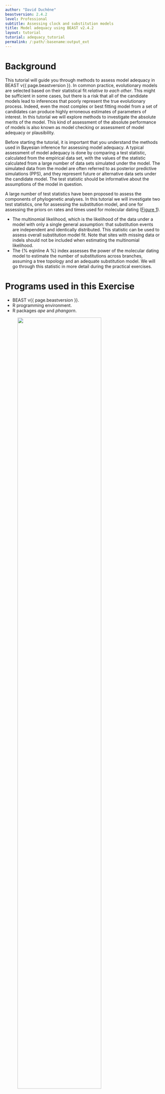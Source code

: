 ```yaml
---
author: "David Duchêne"
beastversion: 2.4.2
level: Professional
subtitle: Assessing clock and substitution models
title: Model adequacy using BEAST v2.4.2
layout: tutorial
tutorial: adequacy_tutorial
permalink: /:path/:basename:output_ext
---
```


# Background

This tutorial will guide you through methods to assess model adequacy in BEAST v{{ page.beastversion }}. In common practice, evolutionary models are selected based on their statistical fit *relative to each other*. This might be sufficient in some cases, but there is a risk that all of the candidate models lead to inferences that poorly represent the true evolutionary process. Indeed, even the most complex or best fitting model from a set of candidates can produce highly erroneous estimates of parameters of interest. In this tutorial we will explore methods to investigate the absolute merits of the model. This kind of assessment of the absolute performance of models is also known as model checking or assessment of model adequacy or plausibility.

Before starting the tutorial, it is important that you understand the methods used in Bayesian inference for assessing model adequacy. A typical assessment of model adequacy is done by comparing a test statistic, calculated from the empirical data set, with the values of the statistic calculated from a large number of data sets simulated under the model. The simulated data from the model are often referred to as posterior predictive simulations (PPS), and they represent future or alternative data sets under the candidate model. The test statistic should be informative about the assumptions of the model in question.

A large number of test statistics have been proposed to assess the components of phylogenetic analyses. In this tutorial we will investigate two test statistics, one for assessing the substitution model, and one for assessing the priors on rates and times used for molecular dating ([Figure 1](#fig:example1)). 



- The multinomial likelihood, which is the likelihood of the data under a model with only a single general assumption: that substitution events are independent and identically distributed. This statistic can be used to assess overall substitution model fit. Note that sites with missing data or indels should not be included when estimating the multinomial likelihood.
- The {% eqinline A %} index assesses the power of the molecular dating model to estimate the number of substitutions across branches, assuming a tree topology and an adequate substitution model. We will go through this statistic in more detail during the practical exercises.


# Programs used in this Exercise



- BEAST v{{ page.beastversion }}.
- R programming environment.
- R packages *ape* and *phangorn*.
  


<figure>
	<a id="fig:example1"></a>
	<img style="width:80.0%;" src="figures/Figure_1.pdf" alt="">
	<figcaption>Figure 1: Two of the existing approaches to using posterior predictive simulations to assess model adequacy in Bayesian phylogenetics. (a) One group of methods use characteristics of the data for model assessment, like the multinomial likelihood or the GC content. (b) One method exists that can assess clock models using estimates from clock-free methods. The number of substitutions per site expected along each branch under the clock hierarchical model are then compared with those inferred in a clock-free analysis.</figcaption>
</figure>
<br>


----

# Steps for assessing model adequacy

## Step 1: Run the empirical data

In the `data` folder you will find a simulated sequence alignment with 2000 nucleotides in nexus format (`al.1.nex`) and a Yule-process chronogram in newick format (`chron.tre`) with 50 taxa. The alignment was simulated along the chronogram under a Jukes-Cantor substitution model and with rate auto-correlation among lineages. You will also find an XML file (`sim.1.xml`) in the `xml` folder to run BEAST 2  for this data set under a strict clock and a Jukes-Cantor model of substitution and a root calibration.

In this first step, we will run the XML file using BEAST 2. The output of this run can also be found in the folder `precooked_runs`.

## Step 2: Reading the runs and simulating data

We will run the remainder of the model assessment in section 4 of the practical. We will first study the code in R (or the comments) in detail, to cement the steps required for assessing model adequacy. Specifically, we will explore the file `adeq.R`.

Open the `adeq.R` file in a text editor of your preference and you should see the following:


```R
  adeq <- function(trees.file, log.file, empdat.file, Nsim = 100){
     empdat <- as.phyDat(as.DNAbin(read.nexus.data(empdat.file)))
     seqlen <- ncol(as.matrix(as.DNAbin(empdat)))
     tree.topo <- read.nexus(trees.file)[[1]]
     sims <- make.pps.als(trees.file, log.file, Nsim, seqlen)
     sims <- make.pps.tr(sims, empdat, tree.topo)
     bls <- compile.results(sims)
     return(bls)
 }
```


In the second step we need to read the posterior trees and parameter estimates of the BEAST 2 analysis. The R package *phangorn* allows us to take these data and make the posterior predictive simulations. You will find the code to read the posterior and simulate data in `make.pps.als`, which identifies the model being assessed and simulates data accordingly. For revision, the input required in this step includes:

- The paths of the posterior files for your analysis.
- The number of simulations you want to perform.
- The sequence length (number of sites in your alignment).


If you are interested in how you can read and simulate data in R, you can investigate the `make.pps.als` code. The following is the line in `adeq.R` in question:

 
```R
    sims <- make.pps.als(trees.file, log.file, Nsim, seqlen)
```


If the input file has a greater number of samples than the number of simulations requested, this will randomly select samples from the posterior. You might want to revise how an alignment can be simulated using data from the posterior.

### Step 3: Calculate test statistics

Once we have simulated data sets, we can calculate the test statistics. The function `make.pps.trs` takes the assumed tree, substitution model, and the empirical and simulated data sets. The function estimates phylogenetic branch lengths for the empirical data set and each of the simulated data sets. In this step we also estimate the multinomial likelihood test statistic for the empirical data and each of the simulated data sets.

 
```R
    sims <- make.pps.tr(sims, empdat, tree.topo)
```


The output of this function is what we need for model assessment: the test statistics for the empirical data, and the distribution of test statistics for the simulated data sets.

### Step 4: Calculate *P*-values

We can now compare the test statistic for the empirical data and each of the simulated data sets. The most common way to do this is to calculate the tail area probability, which is the number of simulations with a test statistic greater than the value for empirical data.

 
```R
    bls <- compile.results(sims)
```


This function will provide the test statistics for simulations, as well as *P*-values for each of the test statistics. Following practice from frequentist statistics, we can consider the model to be inadequate if the *P*-value for a given test statistic is below 0.05. Importantly, the assessment of the clock model allows us to identify for which branches the molecular dating model can estimate the number of substitutions. We will explore the interpretation of these data after assessing model adequacy in the following section.

----

# Model assessment practice

### One step assessment

In this section we will run our model assessment. The results for this example can also be found in the precooked runs folder. You will also find the results for the BEAST 2 run of sim.xml, which are the output of the first step for model assessment. We will now run and save the assessment of clock model adequacy, assuming that you are using the output of BEAST 2 or have completed your own run.

Begin by opening R. The following will set the working directory to the scripts folder, and then source all the functions in the folder. Remember that we assume you have installed the package *phangorn* and its dependencies.

 
```R
    setwd("[INSERT THE PATH TO SCRIPTS FOLDER]")
    for(i in dir()) source(i)
```


Next, we set the directory to `precooked_runs`, and run the function `adeq()`. The arguments for this function are the posterior of trees in nexus format, the log file, the alignment in nexus format, and the number of posterior predictive simulations to be performed. You can use different path arguments if you ran your own BEAST 2 analyses in another folder.


```R
    setwd("../precooked_runs")
    clock_adequacy_example <- adeq(trees.file = "sim1.trees", log.file ="sim1.log", empdat.file = "../data/al.1.nex", Nsim = 100)
    names(clock_adequacy_example)
```


The contents of clock adequacy example should appear after the final line of code, and are each of the components that can be used to assess clock and substitution model adequacy.

The clock adequacy example object should have the same contents as object "assessment_provided" in the file `results.Rdata`:


```R
    load("results.Rdata")
    names(assessment_provided)
```


The following section uses the results from results.Rdata to produce a variety of useful graphics.

### Interpreting substitution model assessment

It is strongly recommended to use qualitative checks of models using graphical analyses. This section uses the results in `precooked_runs/results.Rdata` to graph different components for assessing clock model adequacy using posterior predictive simulations.

We will first visualise the results for assessing substitution model adequacy. The following code makes a histogram of the distribution of the multinomial likelihood for the PPS data, and will show the position of the value for empirical data on this distribution.


```R
    hist(assessment_provided[[8]], 
         xlim = c(min(assessment_provided[[8]])-sd(assessment_provided[[8]]), 
                  max(assessment_provided[[8]])+sd(assessment_provided[[8]])), 
         main = "", xlab = "Multinomial likelihood")

    abline(v = assessment_provided[[7]], col = 2, lwd = 3)
```


Your plot will be identical or very similar to [Figure 2](#fig:example2). When assessing model adequacy, we consider the model to be an adequate representation of the evolutionary process if the test statistic for the empirical data is a typical value arising from the model. The multinomial likelihood for the empirical data falls inside the distribution of values for simulated data ([Figure 2](#fig:example2)), so our model is a good description of the process that generated the data. This is unsurprising, since our empirical data were actually generated under the model!

This result can also be observed in the *P*-value for the multinomial likelihood in R:


```R
    assessment_provided[9]
```


<figure>
	<a id="fig:example2"></a>
	<img style="width:70.0%;" src="figures/Figure_2_multinomial_dist.pdf" alt="">
	<figcaption>Figure 2: Distribution of PPS multinomial likelihood values with the value of the test statistic for the empirical data shown as a vertical line in red.</figcaption>
</figure>
<br>


### Interpreting clock model assessment

The following script shows a simple example to explore the branch-wise posterior predictive *P*-values. We will first load the tree. In this example we will use the original tree provided, but usually the tree with the median posterior branching times would be appropriate. We will colour the branches with the best accuracy in blue, and the branches that have the lowest accuracy in green ([Figure 3](#fig:example3)).


```R
   tr <- read.tree("../data/chrono.tre")
   plot(tr, edge.col = rainbow(length(assessment_provided$branch_wise_pppvalues), 
        start = 2/6, end = 4/6)[rank(assessment_provided$branch_wise_pppvalues)], 
        edge.width = 6, cex = 1.5)
   edgelabels(assessment_provided$branch_wise_pppvalues, bg = "white", cex = 1.5, frame = "none")
```


The values along each branch indicate the number of simulations in which the branch-length was greater than the length estimated using the empirical data. The expected value under the model is 0.5. If this value is 0 branch-lengths are being underestimated with respect to the model. Similarly, if the value is 1 branch-lengths are being overestimated with respect to the model.

You can also investigate the {% eqinline A %} index:


```R
   assessment_provided[4]
```


This index is the proportion of branches in the tree for which the branch-wise posterior predictive *P*-values are inside the central 95 percent of the distribution. The rates and times models can be considered adequate when the {% eqinline A %} index is high. 

You might find it surprising that the {% eqinline A %} index in these data is not so close to 1. The reason for this might be evident when you open the data alignment in a text editor. These data have a very large amount of variation, and have possibly undergone substantial substitutional saturation. For comparison, you might want to repeat all of the analyses, or explore the provided results for the second data set provided, `al.2.nex`. This data set evolved through the same tree but with lower rates of molecular evolution.

<figure>
	<a id="fig:example3"></a>
	<img style="width:90.0%;" src="figures/Figure_3_branchwise_p.pdf" alt="">
	<figcaption>Figure 3: Estimated chronogram with branches coloured by their clock adequacy P-value.</figcaption>
</figure>
<br>


The following script shows a simple example to explore the branch wise length deviation. This metric is a proxy for the difference between the branch-length estimate using empirical data and the mean branch-length estimate from simulations. The units to measure this difference are the length of each empirical branch-length estimate. The rates and times models can be considered adequate if this value is close to zero. We apply the same colouring system as the plot above, but note that in the case of branch length deviation larger numbers indicate greater deviation from the empirical branch length, and therefore lower accuracy ([Figure 4](#fig:example4)).


```R
    plot(tr, edge.col = rev(rainbow(length(assessment_provided$branch_length_deviation), 
         start = 2/6, end = 4/6)[rank(assessment_provided$branch_length_deviation)]), 
         edge.width = 6, cex = 1.5)
    edgelabels(round(assessment_provided$branch_length_deviation, 2), bg = "white", cex = 1.5, frame = "none")
```


<figure>
	<a id="fig:example4"></a>
	<img style="width:90.0%;" src="figures/Figure_4_branchwise_dev.pdf" alt="">
	<figcaption>Figure 4: Estimated chronogram with branches coloured by their deviation between the empirical and simulated lengths.</figcaption>
</figure>
<br>


Note that in this simple method to graph the results, the branches in the two plots above have been coloured by their rank, rather than their magnitude.


----


# Relevant References

{% bibliography --file adequacy_tutorial/master-refs %}

